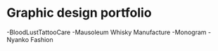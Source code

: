 # Graphic design portfolio
-BloodLustTattooCare
-Mausoleum Whisky Manufacture
-Monogram
-Nyanko Fashion
